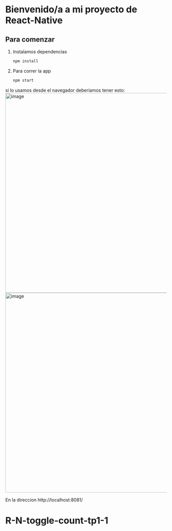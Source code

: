 # Bienvenido/a a mi proyecto de React-Native 

## Para comenzar

1. Instalamos dependencias

   ```bash
   npm install
   ```

2. Para correr la app

   ```bash
   npm start
   ```

si lo usamos desde el navegador deberiamos tener esto:
<img width="1289" height="622" alt="image" src="https://github.com/user-attachments/assets/5cb27812-38e0-45a2-b781-d19422be7e13" />
<img width="1289" height="622" alt="image" src="https://github.com/user-attachments/assets/91ee9d0f-d654-4127-9b7c-5541037931b5" />

En la direccion http://localhost:8081/


# R-N-toggle-count-tp1-1

